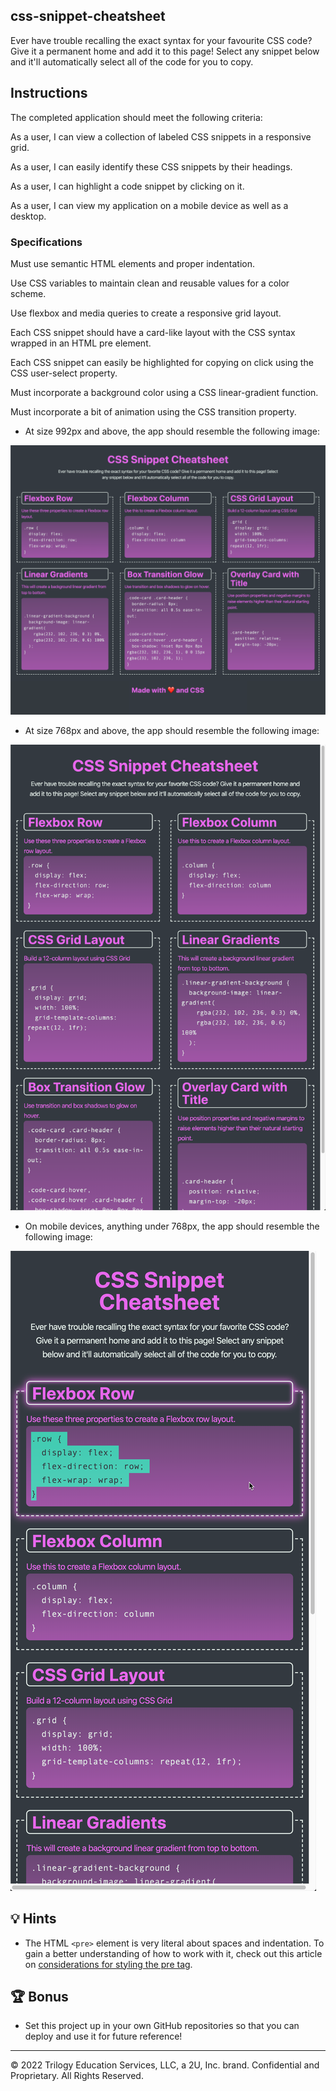 ## css-snippet-cheatsheet
Ever have trouble recalling the exact syntax for your favourite CSS code? Give it a permanent home and add it to this page! Select any snippet below and it'll automatically select all of the code for you to copy.

## Instructions

The completed application should meet the following criteria:

As a user, I can view a collection of labeled CSS snippets in a responsive grid.

As a user, I can easily identify these CSS snippets by their headings.

As a user, I can highlight a code snippet by clicking on it.

As a user, I can view my application on a mobile device as well as a desktop.

### Specifications

Must use semantic HTML elements and proper indentation.

Use CSS variables to maintain clean and reusable values for a color scheme.

Use flexbox and media queries to create a responsive grid layout.

Each CSS snippet should have a card-like layout with the CSS syntax wrapped in an HTML pre element.

Each CSS snippet can easily be highlighted for copying on click using the CSS user-select property.

Must incorporate a background color using a CSS linear-gradient function.

Must incorporate a bit of animation using the CSS transition property.


* At size 992px and above, the app should resemble the following image:

![On a desktop, the application displays three CSS code snippets per row.](./assets/Images/01-app-desktop.png)

* At size 768px and above, the app should resemble the following image:

![On a tablet, the application displays two CSS code snippets per row.](./assets/Images/02-app-tablet.png)

* On mobile devices, anything under 768px, the app should resemble the      following image:

![On a mobile device, the application displays one CSS code snippet per row.](./assets/Images/03-app-mobile.png)


## 💡 Hints

* The HTML `<pre>` element is very literal about spaces and indentation. To gain a better understanding of how to work with it, check out this article on [considerations for styling the pre tag](https://css-tricks.com/considerations-styling-pre-tag/).

## 🏆 Bonus

* Set this project up in your own GitHub repositories so that you can deploy and use it for future reference!

---
© 2022 Trilogy Education Services, LLC, a 2U, Inc. brand. Confidential and Proprietary. All Rights Reserved.